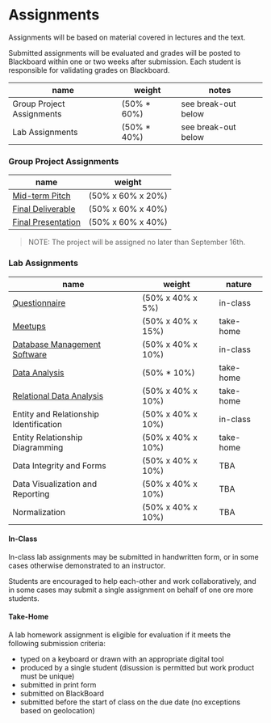 # Assignments

Assignments will be based on material covered in lectures and the text.

Submitted assignments will be evaluated
 and grades will be posted to Blackboard
 within one or two weeks after submission.
Each student is responsible for validating grades on Blackboard.

name | weight | notes
--- | --- | ---
Group Project Assignments | (50% * 60%) | see break-out below
Lab Assignments | (50% * 40%) | see break-out below

### Group Project Assignments

name | weight
--- | --- |
[Mid-term Pitch](assignments/group-project/1-midterm-pitch.md) | (50% x 60% x 20%)
[Final Deliverable](assignments/group-project/2-final-deliverable.md) | (50% x 60% x 40%)
[Final Presentation](assignments/group-project/3-final-presentation.md) | (50% x 60% x 40%)

> NOTE: The project will be assigned no later than September 16th.

### Lab Assignments

name | weight | nature
--- | --- | ---
[Questionnaire](assignments/lab/questionnaire.md) | (50% x 40% x 5%) | in-class
[Meetups](assignments/lab/meetups.md) | (50% x 40% x 15%) | take-home
[Database Management Software](assignments/lab/database-management-software.md) | (50% x 40% x 10%) | in-class
[Data Analysis](assignments/lab/data-analysis.md) | (50% * 10%) | take-home
[Relational Data Analysis](assignments/lab/relational-data-analysis.md) | (50% x 40% x 10%) | take-home
Entity and Relationship Identification | (50% x 40% x 10%) | in-class
Entity Relationship Diagramming | (50% x 40% x 10%) | take-home
Data Integrity and Forms | (50% x 40% x 10%) | TBA
Data Visualization and Reporting | (50% x 40% x 10%) | TBA
Normalization | (50% x 40% x 10%) | TBA

#### In-Class

In-class lab assignments
 may be submitted in handwritten form,
 or in some cases otherwise demonstrated to an instructor.

Students are encouraged to help each-other
 and work collaboratively,
 and in some cases may submit a single assignment
 on behalf of one ore more students.

#### Take-Home

A lab homework assignment is eligible for evaluation if it meets the following submission criteria:

 + typed on a keyboard or drawn with an appropriate digital tool
 + produced by a single student (disussion is permitted but work product must be unique)
 + submitted in print form
 + submitted on BlackBoard
 + submitted before the start of class on the due date (no exceptions based on geolocation)
